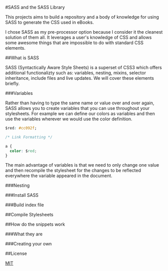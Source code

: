 #SASS and the SASS Library

This projects aims to build a repository and a body of knowledge for using SASS to generate the CSS used in eBooks. 

I chose SASS as my pre-processor option because I consider it the cleanest solution of them all. It leverages a user's knowledge of CSS and allows some awesome things that are impossible to do with standard CSS elements. 

##What is SASS

SASS (Syntactically Aware Style Sheets) is a superset of CSS3 which offers additional functionalizty such as: variables, nesting, mixins, selector inheritance, include files and live updates. We will cover these elements briefly.

###Variables

Rather than having to type the same name or value over and over again, SASS allows you to create variables that you can use throughout your stylesheets. For example we can define our colors as variables and then use the variables wherever we would use the color definition. 

```css
$red: #cc092f;

/* Link Formatting */

a {
  color: $red;
}
```

The main advantage of variables is that we need to only change one value and then recompile the stylesheet for the changes to be reflected everywhere the variable appeared in the document. 

###Nesting

###Install SASS

###Build index file

##Compile Stylesheets

##How do the snippets work

###What they are

###Creating your own

##License

[MIT](http://caraya.mit-license.org/) 